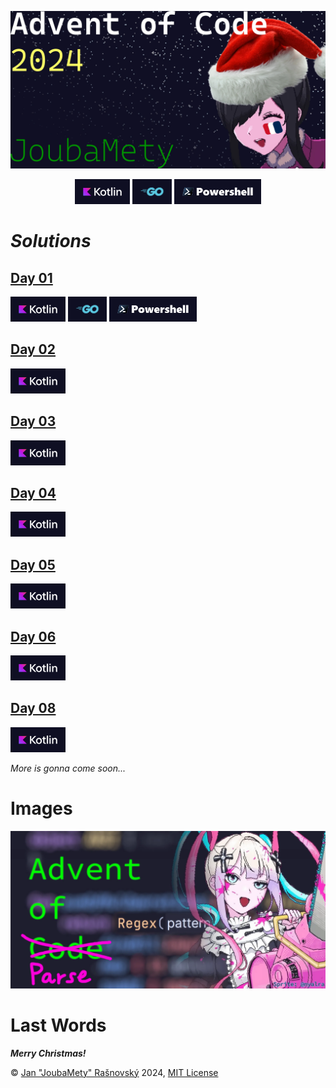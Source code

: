 [![Advent Of Code 2024, Joubamety (Ame-Cha with Xmas cap & French flag painted on her left cheek)](/media/banner-readme.webp)](https://adventofcode.com/)

<p align="center">
    <a href="/src/kotlin/kotlin.md"><img src="media/badge-kotlin.webp" style="height: 40px;"></a>
    <a href="/src/go/go.md"><img src="media/badge-go.webp" style="height: 40px;"></a>
    <a href="/src/powershell/powershell.md"><img src="media/badge-powershell.webp" style="height: 40px;"></a>
</p>

# *Solutions*

## [**Day 01**](https://adventofcode.com/2024/day/1)

<p>
    <a href="/src/kotlin/src/01.kt"><img src="media/badge-kotlin.webp" style="height: 40px;"></a>
    <a href="/src/go/01/01.go"><img src="media/badge-go.webp" style="height: 40px;"></a>
    <a href="/src/powershell/01.ps1"><img src="media/badge-powershell.webp" style="height: 40px;"></a>
</p>

## [**Day 02**](https://adventofcode.com/2024/day/2)

<p>
    <a href="/src/kotlin/src/02.kt"><img src="media/badge-kotlin.webp" style="height: 40px;"></a>
</p>

## [**Day 03**](https://adventofcode.com/2024/day/3)

<p>
    <a href="/src/kotlin/src/03.kt"><img src="media/badge-kotlin.webp" style="height: 40px;"></a>
</p>

## [**Day 04**](https://adventofcode.com/2024/day/4)

<p>
    <a href="/src/kotlin/src/04.kt"><img src="media/badge-kotlin.webp" style="height: 40px;"></a>
</p>

## [**Day 05**](https://adventofcode.com/2024/day/5)

<p>
    <a href="/src/kotlin/src/05.kt"><img src="media/badge-kotlin.webp" style="height: 40px;"></a>
</p>

## [**Day 06**](https://adventofcode.com/2024/day/6)

<p>
    <a href="/src/kotlin/src/06.kt"><img src="media/badge-kotlin.webp" style="height: 40px;"></a>
</p>

## [**Day 08**](https://adventofcode.com/2024/day/8)

<p>
    <a href="/src/kotlin/src/08.kt"><img src="media/badge-kotlin.webp" style="height: 40px;"></a>
</p>

*More is gonna come soon...*

# Images

![truly Advent of Parse](/media/advent-of-parse.webp)

# Last Words

***Merry Christmas!***

©️ [Jan "JoubaMety" Rašnovský](https://joubamety.com) 2024, [MIT License](/LICENSE)
